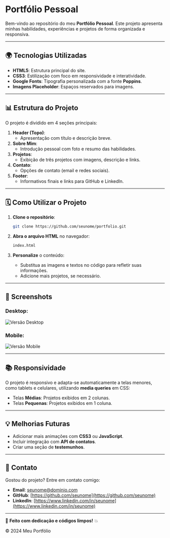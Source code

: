 # Portfólio Pessoal

Bem-vindo ao repositório do meu **Portfólio Pessoal**. Este projeto apresenta minhas habilidades, experiências e projetos de forma organizada e responsiva.

---

## 🌍 Tecnologias Utilizadas

- **HTML5**: Estrutura principal do site.
- **CSS3**: Estilização com foco em responsividade e interatividade.
- **Google Fonts**: Tipografia personalizada com a fonte **Poppins**.
- **Imagens Placeholder**: Espaços reservados para imagens.

---

## 📊 Estrutura do Projeto

O projeto é dividido em 4 seções principais:

1. **Header (Topo)**:
   - Apresentação com título e descrição breve.
2. **Sobre Mim**:
   - Introdução pessoal com foto e resumo das habilidades.
3. **Projetos**:
   - Exibição de três projetos com imagens, descrição e links.
4. **Contato**:
   - Opções de contato (email e redes sociais).
5. **Footer**:
   - Informativos finais e links para GitHub e LinkedIn.

---

## 🗓 Como Utilizar o Projeto

1. **Clone o repositório**:
   ```bash
   git clone https://github.com/seunome/portfolio.git
   ```

2. **Abra o arquivo HTML** no navegador:
   ```bash
   index.html
   ```

3. **Personalize** o conteúdo:
   - Substitua as imagens e textos no código para refletir suas informações.
   - Adicione mais projetos, se necessário.

---

## 🎨 Screenshots

### Desktop:
![Versão Desktop](https://via.placeholder.com/600x400)

### Mobile:
![Versão Mobile](https://via.placeholder.com/300x500)

---

## 📚 Responsividade

O projeto é responsivo e adapta-se automaticamente a telas menores, como tablets e celulares, utilizando **media queries** em CSS:

- Telas **Médias**: Projetos exibidos em 2 colunas.
- Telas **Pequenas**: Projetos exibidos em 1 coluna.

---

## 💡 Melhorias Futuras

- Adicionar mais animações com **CSS3** ou **JavaScript**.
- Incluir integração com **API de contatos**.
- Criar uma seção de **testemunhos**.

---

## 👥 Contato

Gostou do projeto? Entre em contato comigo:

- **Email**: [seunome@dominio.com](mailto:seunome@dominio.com)
- **GitHub**: [https://github.com/seunome](https://github.com/seunome)
- **LinkedIn**: [https://www.linkedin.com/in/seunome](https://www.linkedin.com/in/seunome)

---

💖 **Feito com dedicação e códigos limpos!** 💥

&copy; 2024 Meu Portfólio